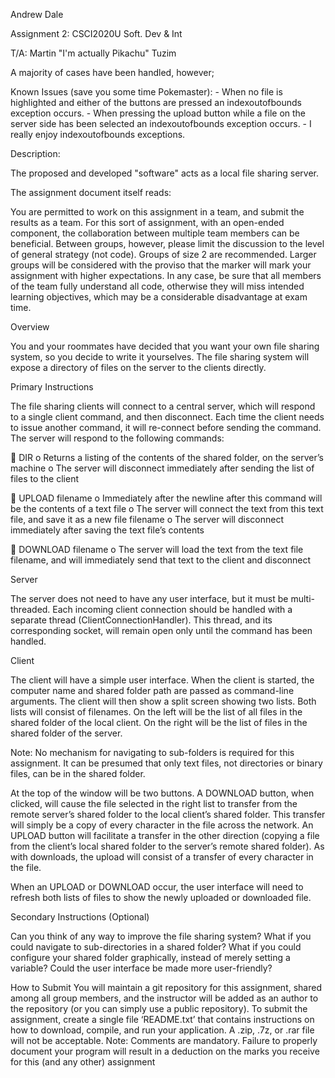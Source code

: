Andrew Dale

Assignment 2: CSCI2020U Soft. Dev & Int

T/A: Martin "I'm actually Pikachu" Tuzim 


A majority of cases have been handled, however;

Known Issues (save you some time Pokemaster):
	- When no file is highlighted and either of the buttons are pressed an indexoutofbounds exception
	occurs. 
	- When pressing the upload button while a file on the server side has been selected an indexoutofbounds exception
	occurs. 
	- I really enjoy indexoutofbounds exceptions. 



Description:

The proposed and developed "software" acts as a local file sharing server.

The assignment document itself reads:

You are permitted to work on this assignment in a team, and submit the results as a team. For this sort of
assignment, with an open-ended component, the collaboration between multiple team members can be
beneficial. Between groups, however, please limit the discussion to the level of general strategy (not
code). Groups of size 2 are recommended. Larger groups will be considered with the proviso that the
marker will mark your assignment with higher expectations. In any case, be sure that all members of the
team fully understand all code, otherwise they will miss intended learning objectives, which may be a
considerable disadvantage at exam time.


Overview

You and your roommates have decided that you want your own file sharing system, so you decide to write
it yourselves. The file sharing system will expose a directory of files on the server to the clients directly.


Primary Instructions

The file sharing clients will connect to a central server, which will respond to a single client command, and
then disconnect. Each time the client needs to issue another command, it will re-connect before sending
the command. The server will respond to the following commands:

 DIR
o Returns a listing of the contents of the shared folder, on the server’s machine
o The server will disconnect immediately after sending the list of files to the client

 UPLOAD filename
o Immediately after the newline after this command will be the contents of a text file
o The server will connect the text from this text file, and save it as a new file filename
o The server will disconnect immediately after saving the text file’s contents

 DOWNLOAD filename
o The server will load the text from the text file filename, and will immediately send that
text to the client and disconnect


Server

The server does not need to have any user interface, but it must be multi-threaded. Each incoming client
connection should be handled with a separate thread (ClientConnectionHandler). This thread,
and its corresponding socket, will remain open only until the command has been handled.


Client

The client will have a simple user interface. When the client is started, the computer name and shared
folder path are passed as command-line arguments. The client will then show a split screen showing two 
lists. Both lists will consist of filenames. On the left will be the list of all files in the shared folder of the
local client. On the right will be the list of files in the shared folder of the server.

Note: No mechanism for navigating to sub-folders is required for this assignment. It can be presumed that
only text files, not directories or binary files, can be in the shared folder.


At the top of the window will be two buttons. A DOWNLOAD button, when clicked, will cause the file
selected in the right list to transfer from the remote server’s shared folder to the local client’s shared
folder. This transfer will simply be a copy of every character in the file across the network.
An UPLOAD button will facilitate a transfer in the other direction (copying a file from the client’s local
shared folder to the server’s remote shared folder). As with downloads, the upload will consist of a
transfer of every character in the file.

When an UPLOAD or DOWNLOAD occur, the user interface will need to refresh both lists of files to show
the newly uploaded or downloaded file.


Secondary Instructions (Optional)

Can you think of any way to improve the file sharing system? What if you could navigate to sub-directories
in a shared folder? What if you could configure your shared folder graphically, instead of merely setting a
variable? Could the user interface be made more user-friendly?


How to Submit
You will maintain a git repository for this assignment, shared among all group members, and the instructor
will be added as an author to the repository (or you can simply use a public repository). To submit the
assignment, create a single file ‘README.txt’ that contains instructions on how to download, compile, and
run your application. A .zip, .7z, or .rar file will not be acceptable.
Note: Comments are mandatory. Failure to properly document your program will result in a deduction on
the marks you receive for this (and any other) assignment

